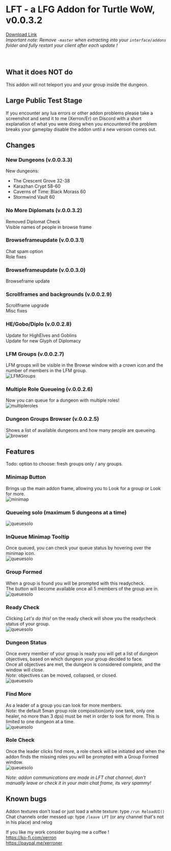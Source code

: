 # LFT - a LFG Addon for Turtle WoW, v0.0.3.2

[Download Link](https://github.com/CosminPOP/LFT/releases/latest/download/LFT.zip) <br>
_Important note: Remove `-master` when extracting into your `interface/addons` folder and fully restart your client after each update !_<BR><BR><Br>

## What it does NOT do ####
This addon will not teleport you and your group inside the dungeon.

## Large Public Test Stage ##
If you encounter any lua errors or other addon problems please take a screenshot and send it to me (Xerron/Er) on Discord with a short explanation of what you were doing when you encountered the problem breaks your gameplay disable the addon until a new version comes out.

## Changes ##

### New Dungeons (v.0.0.3.3) ###
New dungeons:<br>
- The Crescent Grove 32-38<Br>
- Karazhan Crypt 58-60<Br>
- Caverns of Time: Black Morass 60<Br>
- Stormwind Vault 60<Br>

### No More Diplomats (v.0.0.3.2) ###
Removed Diplomat Check<br>
Visible names of people in browse frame<Br>

### Browseframeupdate (v.0.0.3.1) ###
Chat spam option<br>
Role fixes<Br>
  
### Browseframeupdate (v.0.0.3.0) ###
Browseframe update<br>

### Scrollframes and backgrounds (v.0.0.2.9) ###
Scrollframe upgrade<br>
Misc fixes<br>

### HE/Gobo/Diplo (v.0.0.2.8) ###
Update for HighElves and Goblins<br>
Update for new Glyph of Diplomacy<br>

### LFM Groups (v.0.0.2.7) ###
LFM groups will be visible in the Browse window with a crown icon and the number of members in the LFM group.<br>
![LFMGroups](https://imgur.com/TjJ7yOY.png)

### Multiple Role Queueing (v.0.0.2.6) ###
Now you can queue for a dungeon with multiple roles!<br>
![multipleroles](https://imgur.com/cjoIt7y.png)

### Dungeon Groups Browser (v.0.0.2.5) ###
Shows a list of available dungeons and how many people are queueing.<Br>
![browser](https://imgur.com/wpefzYP.png)

  
## Features ##
Todo: option to choose: fresh groups only / any groups.

### Minimap Button ###
Brings up the main addon frame, allowing you to Look for a group or Look for more.<Br>
![minimap](https://imgur.com/Z1uRxqz.png)

### Queueing solo (maximum 5 dungeons at a time) ###
![queuesolo](https://imgur.com/ZWd7awX.png)

### InQueue Minimap Tooltip ###
Once queued, you can check your queue status by hovering over the minimap icon.<br>
![queuesolo](https://imgur.com/O0MNsKv.png)

### Group Formed ####
When a group is found you will be prompted with this readycheck.<br>
The button will become available once all 5 members of the group are in.<br>
![queuesolo](https://imgur.com/9rHbnfQ.png)

### Ready Check ###
Clicking *Let's do this!* on the ready check will show you the readycheck status of your group.<br>
![queuesolo](https://imgur.com/1h3FDYG.png)

### Dungeon Status ###
Once every member of your group is ready you will get a list of dungeon objectives, based on which dungeon your group decided to face.<br>
Once all objectives are met, the dungeon is considered complete, and the window will close.<br>
_Note:_ objectives can be moved, collapsed, or closed.<br>
![queuesolo](https://imgur.com/UGRDmzm.png)

### Find More ###
As a leader of a group you can look for more members.<br>
_Note:_ the default 5man group role composition(only one tank, only one healer, no more than 3 dps) must be met in order to look for more. This is limited to one dungeon at a time.<Br>
![queuesolo](https://imgur.com/iOkkHks.png)

### Role Check ###
Once the leader clicks find more, a role check will be initiated and when the addon finds the missing roles you will be prompted with a Group Formed window.<br>
![queuesolo](https://imgur.com/62LdVAT.png)



_Note: addon communications are made in LFT chat channel, don't manually leave or check it in your main chat frame, its very spammy!_<Br>

## Known bugs ##
Addon textures don't load or just load a white texture: type `/run ReloadUI()`<br>
Chat channels order messed up: type `/leave LFT` (or any channel that's not in his place) and relog<br>


If you like my work consider buying me a coffee !<br> 
https://ko-fi.com/xerron <br>
https://paypal.me/xerroner <br>
